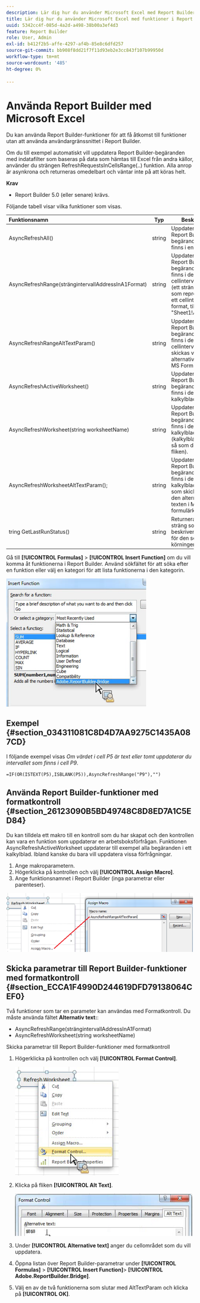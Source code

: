 ```yaml
---
description: Lär dig hur du använder Microsoft Excel med Report Builder utan att behöva använda användargränssnittet i Report Builder.
title: Lär dig hur du använder Microsoft Excel med funktioner i Report Builder
uuid: 5342cc4f-085d-4a2d-a498-38b00a3ef4d3
feature: Report Builder
role: User, Admin
exl-id: b412f2b5-affe-4297-af4b-85e8c6dfd257
source-git-commit: bb908f8dd21f7f11d93eb2e3cc843f107b99950d
workflow-type: tm+mt
source-wordcount: '485'
ht-degree: 0%

---
```


# Använda Report Builder med Microsoft Excel

Du kan använda Report Builder-funktioner för att få åtkomst till funktioner utan att använda användargränssnittet i Report Builder.

Om du till exempel automatiskt vill uppdatera Report Builder-begäranden med indatafilter som baseras på data som hämtas till Excel från andra källor, använder du strängen RefreshRequestsInCellsRange(..) funktion. Alla anrop är asynkrona och returneras omedelbart och väntar inte på att köras helt.

**Krav**

* Report Builder 5.0 (eller senare) krävs.

Följande tabell visar vilka funktioner som visas.

| Funktionsnamn | Typ | Beskrivning |
|:---| --- | ---|
| AsyncRefreshAll() | string | Uppdaterar alla Report Builder-begäranden som finns i en arbetsbok. |
| AsyncRefreshRange(strängintervallAddressInA1Format) | string | Uppdaterar alla Report Builder-begäranden som finns i den angivna cellintervalladressen (ett stränguttryck som representerar ett cellintervall i A1-format, till exempel &quot;Sheet1!A2:A10&quot;). |
| AsyncRefreshRangeAltTextParam() | string | Uppdaterar alla Report Builder-begäranden som finns i det angivna cellintervallet som skickas via den alternativa texten i MS Form Control. |
| AsyncRefreshActiveWorksheet() | string | Uppdaterar alla Report Builder-begäranden som finns i det aktiva kalkylbladet. |
| AsyncRefreshWorksheet(string worksheetName) | string | Uppdaterar alla Report Builder-begäranden som finns i det angivna kalkylbladet (kalkylbladets namn så som det visas på fliken). |
| AsyncRefreshWorksheetAltTextParam(); | string | Uppdaterar alla Report Builder-begäranden som finns i det specifika kalkylbladsnamnet som skickades via den alternativa texten i MS-formulärkontrollen |
| tring GetLastRunStatus() | string | Returnerar en sträng som beskriver statusen för den senaste körningen. |

Gå till **[!UICONTROL Formulas]** > **[!UICONTROL Insert Function]** om du vill komma åt funktionerna i Report Builder. Använd sökfältet för att söka efter en funktion eller välj en kategori för att lista funktionerna i den kategorin.

![Skärmbild som visar fönstret Infoga funktion med kategorilistan utökad.](assets/arb_functions.png)

## Exempel {#section_034311081C8D4D7AA9275C1435A087CD}

I följande exempel visas *Om värdet i cell P5 är text eller tomt uppdaterar du intervallet som finns i cell P9*.

```
=IF(OR(ISTEXT(P5),ISBLANK(P5)),AsyncRefreshRange("P9"),"")
```

## Använda Report Builder-funktioner med formatkontroll {#section_26123090B5BD49748C8D8ED7A1C5ED84}

Du kan tilldela ett makro till en kontroll som du har skapat och den kontrollen kan vara en funktion som uppdaterar en arbetsboksförfrågan. Funktionen AsyncRefreshActiveWorksheet uppdaterar till exempel alla begäranden i ett kalkylblad. Ibland kanske du bara vill uppdatera vissa förfrågningar.

1. Ange makroparametern.
1. Högerklicka på kontrollen och välj **[!UICONTROL Assign Macro]**.
1. Ange funktionsnamnet i Report Builder (inga parametrar eller parenteser).

![Skärmbild som visar fönstret Tilldela makro.](assets/assign_macro.png)

## Skicka parametrar till Report Builder-funktioner med formatkontroll {#section_ECCA1F4990D244619DFD79138064CEF0}

Två funktioner som tar en parameter kan användas med Formatkontroll. Du måste använda fältet **Alternativ text:**:

* AsyncRefreshRange(strängintervallAddressInA1Format)
* AsyncRefreshWorksheet(string worksheetName)

Skicka parametrar till Report Builder-funktioner med formatkontroll

1. Högerklicka på kontrollen och välj **[!UICONTROL Format Control]**.

   ![Skärmbild med formatkontroll vald.](assets/format_control.png)

1. Klicka på fliken **[!UICONTROL Alt Text]**.

   ![Skärmbild som visar fliken Alt-text och fältet Alternativ text:.](assets/alt_text.png)

1. Under **[!UICONTROL Alternative text]** anger du cellområdet som du vill uppdatera.
1. Öppna listan över Report Builder-parametrar under **[!UICONTROL Formulas]** > **[!UICONTROL Insert Function]**> **[!UICONTROL Adobe.ReportBuilder.Bridge]**.

1. Välj en av de två funktionerna som slutar med AltTextParam och klicka på **[!UICONTROL OK]**.
